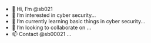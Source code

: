 - 👋 Hi, I’m @sb021
- 👀 I’m interested in cyber security...
- 🌱 I’m currently learning basic things in cyber security...
- 💞️ I’m looking to collaborate on ...
- 📫 Contact @sb00021 ...

<!---
sb021/sb021 is a ✨ special ✨ repository because its `README.md` (this file) appears on your GitHub profile.
You can click the Preview link to take a look at your changes.
--->
